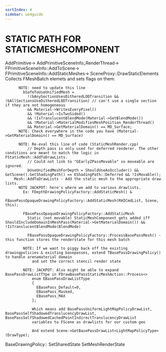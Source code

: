 ```yaml
---
sortIndex: 4
sidebar: ue4guide
---
```


# STATIC PATH FOR STATICMESHCOMPONENT

AddPrimitive->
  AddPrimitiveSceneInfo_RenderThread->
    FPrimitiveSceneInfo::AddToScene->
      FPrimitiveSceneInfo::AddStaticMeshes->
        SceneProxy::DrawStaticElements
          Collects FMeshBatch elemets and sets flags on them:

          NOTE: need to update this line
            bSafeToUseUnifiedMesh =
              !(bAnySectionUsesDitheredLODTransition && !bAllSectionsUseDitheredLODTransition) // can't use a single section if they are not homogeneous
              && Material->WritesEveryPixel()
              && !Material->IsTwoSided()
              && !IsTranslucentBlendMode(Material->GetBlendMode())
              && !Material->MaterialModifiesMeshPosition_RenderThread()
              && Material->GetMaterialDomain() == MD_Surface;
          NOTE: Check everywhere in the code you have (Material->GetMaterialDomain() == MD_Surface)

          NOTE: Re-eval this line of code (StaticMeshRender.cpp)
              // Depth pass is only used for deferred renderer. The other conditions are meant to match the logic in FStaticMesh::AddToDrawLists.
              // Could not link to "GEarlyZPassMovable" so moveable are ignored.
              bUseUnifiedMeshForDepth = ShouldUseAsOccluder() && GetScene().GetShadingPath() == EShadingPath::Deferred && !IsMovable();
        Mesh::AddToDrawLists - Add the static mesh to the appropriate draw lists.
          NOTE JACKPOT: here's where we add to various drawlists.
            Ex: FDepthDrawingPolicyFactory::AddStaticMesh() &
              FBasePassOpaqueDrawingPolicyFactory::AddStaticMesh(RHICmdList, Scene, this);

            FBasePassOpaqueDrawingPolicyFactory::AddStaticMesh
              Static (not movable) StaticMeshComponent gets added iff ShouldIncludeDomainInMeshPass(Material->GetMaterialDomain()) && !IsTranslucentBlendMode(BlendMode)

              FBasePassOpaqueDrawingPolicyFactory::ProcessBasePassMesh() - this function stores the renderstate for this mesh batch

            NOTE: If we want to piggy back off the existing drawingpolicies & existing basepasses, extend TBasePassDrawingPolicy() to handle arenamaterial domain
                and set the correct stencil render state

            NOTE: JACKPOT: Also might be able to expand BasePassDrawListTYpe in FDrawBasePassStaticMeshAction::Process<>
                enum EBasePassDrawListType
                {
                  EBasePass_Default=0,
                  EBasePass_Masked,
                  EBasePass_MAX
                };

                Which means add BasePassUniformLightMapPolicyDrawList, BasePassSelfShadowedTranslucencyDrawList, BasePassSelfShadowedCachedPointIndirectTranslucencyDrawList
                variables to FScene as drawlists for our custom geo

                And extend Scene->GetBasePassDrawList<LightMapPolicyType>(DrawType);

BaseDrawingPolicy::
  SetSharedState
  SetMeshRenderState
